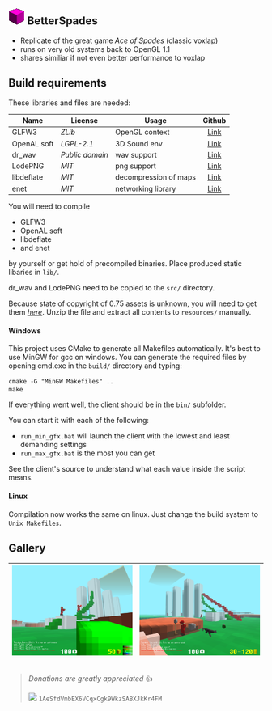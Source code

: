 ## ![](/icon.png) BetterSpades

* Replicate of the great game *Ace of Spades* (classic voxlap)
* runs on very old systems back to OpenGL 1.1
* shares similiar if not even better performance to voxlap

## Build requirements

These libraries and files are needed:

| Name        | License         | Usage                 | Github                                         |
| ----------- | --------------- | --------------------- | :--------------------------------------------: |
| GLFW3       | *ZLib*          | OpenGL context        | [Link](https://github.com/glfw/glfw)           |
| OpenAL soft | *LGPL-2.1*      | 3D Sound env          | [Link](https://github.com/kcat/openal-soft)    |
| dr_wav      | *Public domain* | wav support           | [Link](https://github.com/mackron/dr_libs/)    |
| LodePNG     | *MIT*           | png support           | [Link](https://github.com/lvandeve/lodepng)    |
| libdeflate  | *MIT*           | decompression of maps | [Link](https://github.com/ebiggers/libdeflate) |
| enet        | *MIT*           | networking library    | [Link](https://github.com/lsalzman/enet)       |

You will need to compile

* GLFW3
* OpenAL soft
* libdeflate
* and enet

by yourself or get hold of precompiled binaries. Place produced static libaries in `lib/`.

dr_wav and LodePNG need to be copied to the `src/` directory.

Because state of copyright of 0.75 assets is unknown, you will need to get them *[here](http://aos.party/bsresources.zip)*. Unzip the file and extract all contents to `resources/` manually.

#### Windows

This project uses CMake to generate all Makefiles automatically. It's best to use MinGW for gcc on windows. You can generate the required files by opening cmd.exe in the `build/` directory and typing:
```
cmake -G "MinGW Makefiles" ..
make
```
If everything went well, the client should be in the `bin/` subfolder.

You can start it with each of the following:

* `run_min_gfx.bat` will launch the client with the lowest and least demanding settings
* `run_max_gfx.bat` is the most you can get

See the client's source to understand what each value inside the script means.

#### Linux

Compilation now works the same on linux. Just change the build system to `Unix Makefiles`.

## Gallery

| <img src="/docs/pic01.png" width="250px"> | <img src="/docs/pic02.png" width="250px"> |
| :-: | :-: |

##

>*Donations are greatly appreciated* :+1:
>
><img src="https://bitaps.com/static/img/bitcoin.svg" height="30px"> `1AeSfdVmbEX6VCqxCgk9WkzSA8XJkKr4FM`
